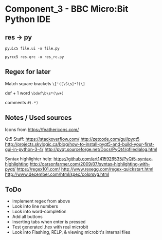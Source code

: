 # Component_3 - BBC Micro:Bit Python IDE

## res -> py

`pyuic5 file.ui -o file.py`

`pyrcc5 res.qrc -o res_rc.py`

## Regex for later

Match square brackets `\['([\S\s]*?)\]`

def + 1 word `\bdef\b\s*(\w+)`

comments `#(.*)`

## Notes / Used sources

Icons from https://feathericons.com/

Qt5 Stuff:
https://stackoverflow.com/
http://zetcode.com/gui/pyqt5
http://projects.skylogic.ca/blog/how-to-install-pyqt5-and-build-your-first-gui-in-python-3-4/
http://pyqt.sourceforge.net/Docs/PyQt4/qfiledialog.html

Syntax highlighter help:
https://github.com/art1415926535/PyQt5-syntax-highlighting
http://carsonfarmer.com/2009/07/syntax-highlighting-with-pyqt/
https://regex101.com/
http://www.rexegg.com/regex-quickstart.html
http://www.december.com/html/spec/colorsvg.html

## ToDo

 - Implement regex from above
 - Look into line numbers
 - Look into word-completion
 - Add all buttons
 - Inserting tabs when enter is pressed
 - Test generated .hex with real microbit
 - Look into Flashing, RELP, & viewing microbit's internal files

